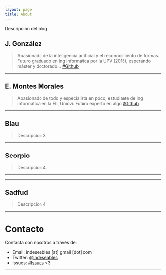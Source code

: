 ```yaml
---
layout: page
title: About
---
```


<p class="message">
  Descripción del blog
</p>

## J. González
>Apasionado de la inteligencia artificial y el reconocimiento de formas. Futuro graduado en ing informática por la UPV (2016), esperando máster y doctorado...
>[#Github](https://github.com/overxfl0w)

---

## E. Montes Morales
>Apasionado de todo y especialista en poco, estudiante de ing informática en la EII, Uniovi. Futuro experto en algo
>[#Github](http://github.com/sankosk)

---

## Blau

>Descripcion 3


---

## Scorpio

>Descripcion 4


---

---

## Sadfud

>Descripcion 4


---

# Contacto
Contacta con nosotros a través de:

* Email: indeseables [at] gmail [dot] com
* Twitter: [@indeseables](http://twitter.com/)
* Issues: [#Issues](https://github.com/Indeseables/indeseables.github.io/issues)
<3

---
